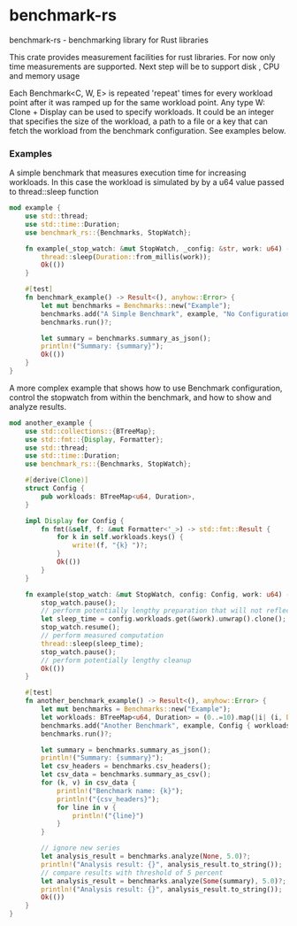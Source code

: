 # benchmark-rs

benchmark-rs - benchmarking library for Rust libraries

This crate provides measurement facilities for rust libraries. For now only time measurements
are supported. Next step will be to support disk , CPU and memory usage

Each Benchmark<C, W, E> is repeated 'repeat' times for every workload point after it was ramped up for
the same workload point. Any type W: Clone + Display can be used to specify workloads. It could
be an integer that specifies the size of the workload, a path to a file or a key that can fetch
the workload from the benchmark configuration. See examples below.

### Examples
A simple benchmark that measures execution time for increasing workloads. In this case the workload is simulated by
by a u64 value passed to thread::sleep function
```rust
mod example {
    use std::thread;
    use std::time::Duration;
    use benchmark_rs::{Benchmarks, StopWatch};

    fn example(_stop_watch: &mut StopWatch, _config: &str, work: u64) -> Result<(), anyhow::Error> {
        thread::sleep(Duration::from_millis(work));
        Ok(())
    }

    #[test]
    fn benchmark_example() -> Result<(), anyhow::Error> {
        let mut benchmarks = Benchmarks::new("Example");
        benchmarks.add("A Simple Benchmark", example, "No Configuration", (1..=10).collect(), 2, 1)?;
        benchmarks.run()?;

        let summary = benchmarks.summary_as_json();
        println!("Summary: {summary}");
        Ok(())
    }
}
```

A more complex example that shows how to use Benchmark configuration, control the stopwatch from
within the benchmark, and how to show and analyze results.
```rust
mod another_example {
    use std::collections::{BTreeMap};
    use std::fmt::{Display, Formatter};
    use std::thread;
    use std::time::Duration;
    use benchmark_rs::{Benchmarks, StopWatch};

    #[derive(Clone)]
    struct Config {
        pub workloads: BTreeMap<u64, Duration>,
    }

    impl Display for Config {
        fn fmt(&self, f: &mut Formatter<'_>) -> std::fmt::Result {
            for k in self.workloads.keys() {
                write!(f, "{k} ")?;
            }
            Ok(())
        }
    }

    fn example(stop_watch: &mut StopWatch, config: Config, work: u64) -> Result<(), anyhow::Error> {
        stop_watch.pause();
        // perform potentially lengthy preparation that will not reflect in the measurement
        let sleep_time = config.workloads.get(&work).unwrap().clone();
        stop_watch.resume();
        // perform measured computation
        thread::sleep(sleep_time);
        stop_watch.pause();
        // perform potentially lengthy cleanup
        Ok(())
    }

    #[test]
    fn another_benchmark_example() -> Result<(), anyhow::Error> {
        let mut benchmarks = Benchmarks::new("Example");
        let workloads: BTreeMap<u64, Duration> = (0..=10).map(|i| (i, Duration::from_millis(i))).collect();
        benchmarks.add("Another Benchmark", example, Config { workloads }, (1..=10).collect(), 2, 1)?;
        benchmarks.run()?;

        let summary = benchmarks.summary_as_json();
        println!("Summary: {summary}");
        let csv_headers = benchmarks.csv_headers();
        let csv_data = benchmarks.summary_as_csv();
        for (k, v) in csv_data {
            println!("Benchmark name: {k}");
            println!("{csv_headers}");
            for line in v {
                println!("{line}")
            }
        }

        // ignore new series
        let analysis_result = benchmarks.analyze(None, 5.0)?;
        println!("Analysis result: {}", analysis_result.to_string());
        // compare results with threshold of 5 percent
        let analysis_result = benchmarks.analyze(Some(summary), 5.0)?;
        println!("Analysis result: {}", analysis_result.to_string());
        Ok(())
    }
}

